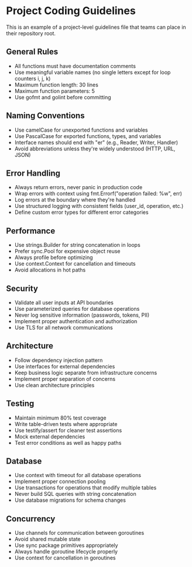 # Project Coding Guidelines

This is an example of a project-level guidelines file that teams can place in their repository root.

## General Rules
- All functions must have documentation comments
- Use meaningful variable names (no single letters except for loop counters i, j, k)
- Maximum function length: 30 lines
- Maximum function parameters: 5
- Use gofmt and golint before committing

## Naming Conventions
- Use camelCase for unexported functions and variables
- Use PascalCase for exported functions, types, and variables
- Interface names should end with "er" (e.g., Reader, Writer, Handler)
- Avoid abbreviations unless they're widely understood (HTTP, URL, JSON)

## Error Handling
- Always return errors, never panic in production code
- Wrap errors with context using fmt.Errorf("operation failed: %w", err)
- Log errors at the boundary where they're handled
- Use structured logging with consistent fields (user_id, operation, etc.)
- Define custom error types for different error categories

## Performance
- Use strings.Builder for string concatenation in loops
- Prefer sync.Pool for expensive object reuse
- Always profile before optimizing
- Use context.Context for cancellation and timeouts
- Avoid allocations in hot paths

## Security
- Validate all user inputs at API boundaries
- Use parameterized queries for database operations
- Never log sensitive information (passwords, tokens, PII)
- Implement proper authentication and authorization
- Use TLS for all network communications

## Architecture
- Follow dependency injection pattern
- Use interfaces for external dependencies
- Keep business logic separate from infrastructure concerns
- Implement proper separation of concerns
- Use clean architecture principles

## Testing
- Maintain minimum 80% test coverage
- Write table-driven tests where appropriate
- Use testify/assert for cleaner test assertions
- Mock external dependencies
- Test error conditions as well as happy paths

## Database
- Use context with timeout for all database operations
- Implement proper connection pooling
- Use transactions for operations that modify multiple tables
- Never build SQL queries with string concatenation
- Use database migrations for schema changes

## Concurrency
- Use channels for communication between goroutines
- Avoid shared mutable state
- Use sync package primitives appropriately
- Always handle goroutine lifecycle properly
- Use context for cancellation in goroutines